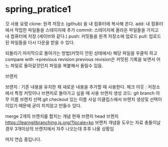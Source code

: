 # spring_pratice1

 깃 사용 요령 
clone: 원격 저장소 (github) 을 내 컴퓨터에 복사해 온다.
add: 내 컴퓨터에서 작업한 파일들을 스테이지에 추가
commit: 스테이지에 올라온 파일들을 가지고 내 컴퓨터에 저장 (세이브와 같다.)
push: 커밋들을 원격 저장소에 업로드
pull: 업로드 된 파일들을 다시 다운을 받을 수 있다.

되돌리기 마지막으로 돌아가는 방법(커밋이 안된 상태에서)
해당 파일을 우클릭 하고 compare with ->previous revision 
previous revision은 커밋된 기록을 보면서 어느 파일로 돌아갈것인지 파일을 복붙해서 돌릴수 있음. 

브랜치

브렌치 : 기존 내용을 유지한 채 새로운 내용을 추가할 때 사용한다. 
체크 아웃 : 저장소에서 특정 커밋이나 브랜치로 돌아가고 싶을 때 사용
브렌치 생성 코드: git branch 아무 이름
브렌치 선택 git checkout 있는 이름 
사실 이클립스에서 브렌치 생성및 선택이 이있기 때문에 굳이 치치않고 만들수 있다.


merge 
2개의 브렌치를 합치는 개념
현재 브랜치 head 브랜치
https://learngitbranching.js.org/?locale=ko 브랜치 개념을 도우는 자료 
충돌이날경우 3개이상의 브랜치에서 자주 나오는데 추후 나올 상황임





머지 연습 중입니다. 